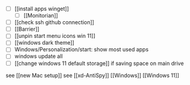 - [ ] [[install apps winget]]
	- [ ] [[Monitorian]]
- [ ] [[check ssh github connection]]
- [ ] [[Barrier]]
- [ ] [[unpin start menu icons win 11]]
- [ ] [[windows dark theme]]
- [ ] Windows/Personalization/start: show most used apps
- [ ] windows update all
- [ ] [[change windows 11 default storage]] if saving space on main drive

see [[new Mac setup]]
see [[xd-AntiSpy]]
[[Windows]]
[[Windows 11]]